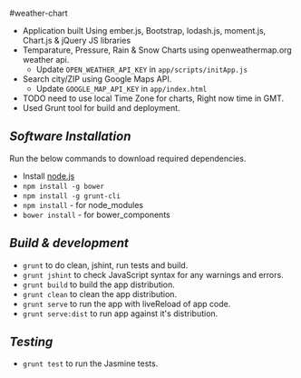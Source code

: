 #weather-chart

* Application built Using ember.js, Bootstrap, lodash.js, moment.js, Chart.js & jQuery JS libraries
* Temparature, Pressure, Rain & Snow Charts using openweathermap.org weather api.
	* Update `OPEN_WEATHER_API_KEY` in `app/scripts/initApp.js`
* Search city/ZIP using Google Maps API.
	* Update `GOOGLE_MAP_API_KEY` in `app/index.html`
* TODO need to use local Time Zone for charts, Right now time in GMT.
* Used Grunt tool for build and deployment.

## _Software Installation_

Run the below commands to download required dependencies.

* Install <a href="https://nodejs.org/download/" target="_blank">node.js</a>
* `npm install -g bower`
* `npm install -g grunt-cli`
* `npm install`  - for node_modules
* `bower install` - for bower_components

## _Build & development_

* `grunt` to do clean, jshint, run tests and build.
* `grunt jshint` to check JavaScript syntax for any warnings and errors. 
* `grunt build` to build the app distribution.
* `grunt clean` to clean the app distribution.
* `grunt serve` to run the app with liveReload of app code.
* `grunt serve:dist` to run app against it's distribution.

## _Testing_
* `grunt test` to run the Jasmine tests.
